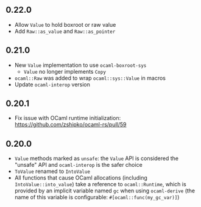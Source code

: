 ## 0.22.0

- Allow `Value` to hold boxroot or raw value
- Add `Raw::as_value` and `Raw::as_pointer`

## 0.21.0

- New `Value` implementation to use `ocaml-boxroot-sys`
  * `Value` no longer implements `Copy`
- `ocaml::Raw` was added to wrap `ocaml::sys::Value` in macros
- Update `ocaml-interop` version

## 0.20.1

- Fix issue with OCaml runtime initialization: https://github.com/zshipko/ocaml-rs/pull/59

## 0.20.0

- `Value` methods marked as `unsafe`: the `Value` API is considered the "unsafe" API and `ocaml-interop` is the safer choice
- `ToValue` renamed to `IntoValue`
- All functions that cause OCaml allocations (including `IntoValue::into_value`) take a reference to `ocaml::Runtime`, which is provided by
  an implicit variable named `gc` when using `ocaml-derive` (the name of this variable is configurable: `#[ocaml::func(my_gc_var)]`)
